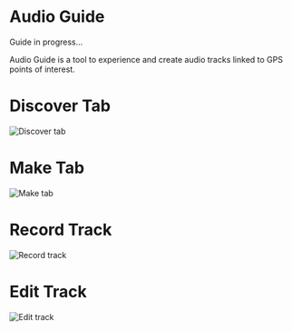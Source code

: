 Audio Guide
===========

Guide in progress...

Audio Guide is a tool to experience and create audio tracks linked to GPS points of interest.

Discover Tab
===========
![Discover tab](https://www.dropbox.com/s/uxvu4rmylryeyl2/2013-11-11%2023.03.16.png?dl=1 "Discover tab")

Make Tab
========
![Make tab](https://www.dropbox.com/s/eh17lb635lrsj47/2013-11-11%2023.03.32.png?dl=1 "Make tab")

Record Track
============
![Record track](https://www.dropbox.com/s/zi402h277i8s99h/2013-11-11%2023.04.28.png?dl=1 "Record track")

Edit Track
==========
![Edit track](https://www.dropbox.com/s/0lqemyg5b2862m7/2013-11-11%2023.04.05.png?dl=1 "Edit track")
